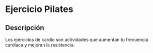 # Ejercicio Pilates

## Descripción
Los ejercicios de cardio son actividades que aumentan tu frecuencia cardíaca y mejoran la resistencia.
